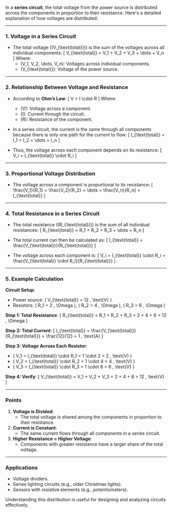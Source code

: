 In a **series circuit**, the total voltage from the power source is distributed across the components in proportion to their resistance. Here's a detailed explanation of how voltages are distributed:

---

### **1. Voltage in a Series Circuit**
- The total voltage (\(V_{\text{total}}\)) is the sum of the voltages across all individual components:
  \[
  V_{\text{total}} = V_1 + V_2 + V_3 + \dots + V_n
  \]
  Where:
  - \(V_1, V_2, \dots, V_n\): Voltages across individual components.
  - \(V_{\text{total}}\): Voltage of the power source.

---

### **2. Relationship Between Voltage and Resistance**
- According to **Ohm’s Law**:
  \[
  V = I \cdot R
  \]
  Where:
  - \(V\): Voltage across a component.
  - \(I\): Current through the circuit.
  - \(R\): Resistance of the component.

- In a series circuit, the current is the same through all components because there is only one path for the current to flow:
  \[
  I_{\text{total}} = I_1 = I_2 = \dots = I_n
  \]

- Thus, the voltage across each component depends on its resistance:
  \[
  V_i = I_{\text{total}} \cdot R_i
  \]

---

### **3. Proportional Voltage Distribution**
- The voltage across a component is proportional to its resistance:
  \[
  \frac{V_1}{R_1} = \frac{V_2}{R_2} = \dots = \frac{V_n}{R_n} = I_{\text{total}}
  \]

---

### **4. Total Resistance in a Series Circuit**
- The total resistance (\(R_{\text{total}}\)) is the sum of all individual resistances:
  \[
  R_{\text{total}} = R_1 + R_2 + R_3 + \dots + R_n
  \]

- The total current can then be calculated as:
  \[
  I_{\text{total}} = \frac{V_{\text{total}}}{R_{\text{total}}}
  \]

- The voltage across each component is:
  \[
  V_i = I_{\text{total}} \cdot R_i = \frac{V_{\text{total}} \cdot R_i}{R_{\text{total}}}
  \]

---

### **5. Example Calculation**
**Circuit Setup**:
- Power source: \( V_{\text{total}} = 12 \, \text{V} \)
- Resistors: \( R_1 = 2 \, \Omega \), \( R_2 = 4 \, \Omega \), \( R_3 = 6 \, \Omega \)

**Step 1: Total Resistance**:
\[
R_{\text{total}} = R_1 + R_2 + R_3 = 2 + 4 + 6 = 12 \, \Omega
\]

**Step 2: Total Current**:
\[
I_{\text{total}} = \frac{V_{\text{total}}}{R_{\text{total}}} = \frac{12}{12} = 1 \, \text{A}
\]

**Step 3: Voltage Across Each Resistor**:
- \( V_1 = I_{\text{total}} \cdot R_1 = 1 \cdot 2 = 2 \, \text{V} \)
- \( V_2 = I_{\text{total}} \cdot R_2 = 1 \cdot 4 = 4 \, \text{V} \)
- \( V_3 = I_{\text{total}} \cdot R_3 = 1 \cdot 6 = 6 \, \text{V} \)

**Step 4: Verify**:
\[
V_{\text{total}} = V_1 + V_2 + V_3 = 2 + 4 + 6 = 12 \, \text{V}
\]

---

### **Points**
1. **Voltage is Divided**:
   - The total voltage is shared among the components in proportion to their resistance.
2. **Current is Constant**:
   - The same current flows through all components in a series circuit.
3. **Higher Resistance = Higher Voltage**:
   - Components with greater resistance have a larger share of the total voltage.

---

### **Applications**
- Voltage dividers.
- Series lighting circuits (e.g., older Christmas lights).
- Sensors with resistive elements (e.g., potentiometers). 

Understanding this distribution is useful for designing and analyzing circuits effectively.

